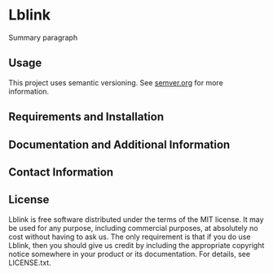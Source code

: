 
# Lblink

Summary paragraph

## Usage


This project uses semantic versioning. See <a href="http://semver.org">semver.org</a> for more information.

## Requirements and Installation

## Documentation and Additional Information

## Contact Information

## License

Lblink is free software distributed under the terms of the MIT license. It may be used for any purpose, including commercial purposes, at absolutely no cost without having to ask us. The only requirement is that if you do use Lblink, then you should give us credit by including the appropriate copyright notice somewhere in your product or its documentation. For details, see LICENSE.txt.

